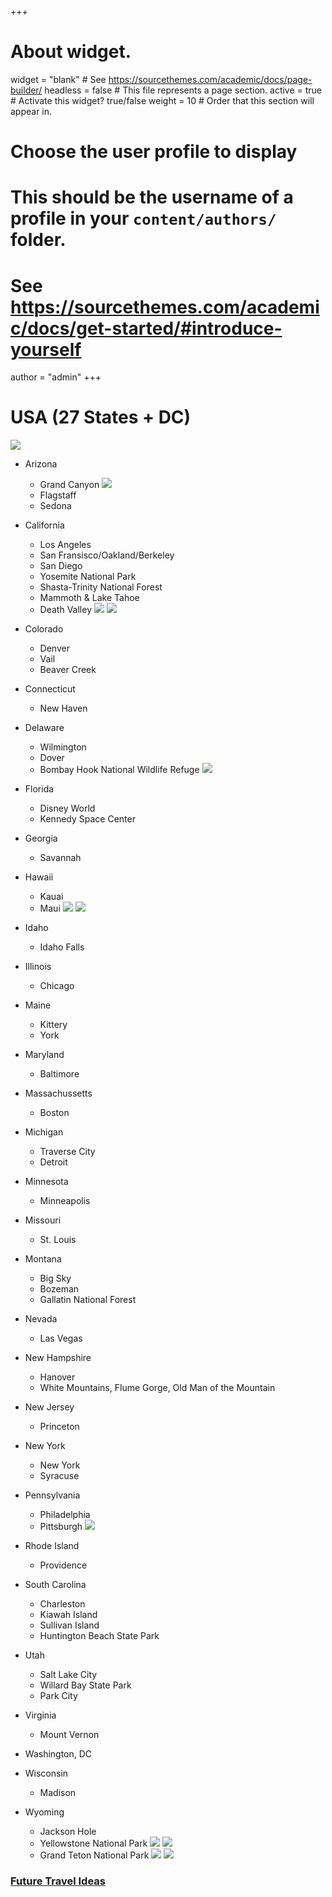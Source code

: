 +++
# About widget.
widget = "blank"  # See https://sourcethemes.com/academic/docs/page-builder/
headless = false  # This file represents a page section.
active = true  # Activate this widget? true/false
weight = 10  # Order that this section will appear in.

# Choose the user profile to display
# This should be the username of a profile in your `content/authors/` folder.
# See https://sourcethemes.com/academic/docs/get-started/#introduce-yourself
author = "admin"
+++

# USA (27 States + DC)

![](/img/states.png)

* Arizona
    - Grand Canyon
    ![](/img/GrandCanyon1.jpg)
    - Flagstaff
    - Sedona
* California
    - Los Angeles
    - San Fransisco/Oakland/Berkeley
    - San Diego
    - Yosemite National Park
    - Shasta-Trinity National Forest
    - Mammoth & Lake Tahoe
    - Death Valley
    ![](/img/deathvalley1.jpg)
    ![](/img/deathvalley2.jpg)
    
* Colorado
    - Denver
    - Vail
    - Beaver Creek
* Connecticut
    - New Haven
* Delaware
    - Wilmington
    - Dover
    - Bombay Hook National Wildlife Refuge
    ![](/img/delaware_bombay_hook.jpg)
    
* Florida
    - Disney World
    - Kennedy Space Center
* Georgia
    - Savannah
* Hawaii
    - Kauai
    - Maui
    ![](/img/maui1.jpg)
    ![](/img/maui2.jpg)
* Idaho
    - Idaho Falls
* Illinois
    - Chicago
* Maine
    - Kittery
    - York
* Maryland
    - Baltimore
* Massachussetts
    - Boston
* Michigan
    - Traverse City
    - Detroit
* Minnesota
    - Minneapolis
* Missouri
    - St. Louis
* Montana
    - Big Sky
    - Bozeman
    - Gallatin National Forest
* Nevada
    - Las Vegas
* New Hampshire
    - Hanover
    - White Mountains, Flume Gorge, Old Man of the Mountain
* New Jersey
    - Princeton
* New York
    - New York
    - Syracuse
* Pennsylvania
   - Philadelphia
   - Pittsburgh
   ![](/img/Pittsburgh.jpg)
* Rhode Island
    - Providence
* South Carolina
    - Charleston
    - Kiawah Island
    - Sullivan Island
    - Huntington Beach State Park
* Utah
    - Salt Lake City
    - Willard Bay State Park
    - Park City
* Virginia
    - Mount Vernon
* Washington, DC
* Wisconsin
    - Madison
* Wyoming
    - Jackson Hole
    - Yellowstone National Park
    ![](/img/Yellowstone1.jpg)
    ![](/img/Yellowstone2.jpg)
    - Grand Teton National Park
    ![](/img/Teton1.jpg)
    ![](/img/Teton2.jpg)

### [Future Travel Ideas](/travel_plans_usa/)

